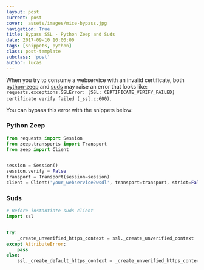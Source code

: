 ```yaml
---
layout: post
current: post
cover:  assets/images/mice-bypass.jpg
navigation: True
title: Bypass SSL - Python Zeep and Suds
date: 2017-09-10 10:00:00
tags: [snippets, python]
class: post-template
subclass: 'post'
author: lucas
---
```


When you try to consume a webservice with an invalid certificate, both [python-zeep](http://docs.python-zeep.org/en/master/) and [suds](https://bitbucket.org/jurko/suds) may raise an error that looks like: `requests.exceptions.SSLError: [SSL: CERTIFICATE_VERIFY_FAILED] certificate verify failed (_ssl.c:600)`.

You can bypass this error with the snippets below:

### Python Zeep

```python
from requests import Session
from zeep.transports import Transport
from zeep import Client


session = Session()
session.verify = False
transport = Transport(session=session)
client = Client('your_webservice?wsdl', transport=transport, strict=False)
```

### Suds

```python
# Before instantiate suds client
import ssl


try:
    _create_unverified_https_context = ssl._create_unverified_context
except AttributeError:
    pass
else:
    ssl._create_default_https_context = _create_unverified_https_context
```